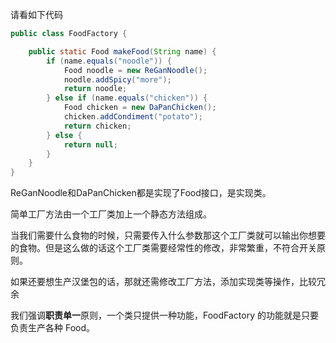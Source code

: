 
请看如下代码
```Java
public class FoodFactory {

    public static Food makeFood(String name) {
        if (name.equals("noodle")) {
            Food noodle = new ReGanNoodle();
            noodle.addSpicy("more");
            return noodle;
        } else if (name.equals("chicken")) {
            Food chicken = new DaPanChicken();
            chicken.addCondiment("potato");
            return chicken;
        } else {
            return null;
        }
    }
}
```

ReGanNoodle和DaPanChicken都是实现了Food接口，是实现类。

简单工厂方法由一个工厂类加上一个静态方法组成。

当我们需要什么食物的时候，只需要传入什么参数那这个工厂类就可以输出你想要的食物。但是这么做的话这个工厂类需要经常性的修改，非常繁重，不符合开关原则。

如果还要想生产汉堡包的话，那就还需修改工厂方法，添加实现类等操作，比较冗余

我们强调**职责单一**原则，一个类只提供一种功能，FoodFactory 的功能就是只要负责生产各种 Food。